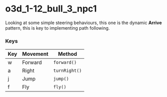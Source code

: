 # o3d_1-12_bull_3_npc1 #

Looking at some simple steering behaviours, this one is the dynamic **Arrive** pattern, this is key to implementing path following. 

### Keys ###

|Key|Movement|Method|
|---|---|---|
| w | Forward  | ```forward()``` |
| a | Right  | ```turnRight()``` |
| j | Jump  | ```jump()``` |
| f | Fly  | ```fly()``` |